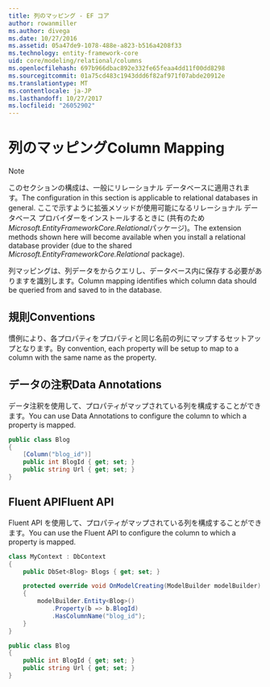 ```yaml
---
title: 列のマッピング - EF コア
author: rowanmiller
ms.author: divega
ms.date: 10/27/2016
ms.assetid: 05a47de9-1078-488e-a823-b516a4208f33
ms.technology: entity-framework-core
uid: core/modeling/relational/columns
ms.openlocfilehash: 697b966dbac892e332fe65feaa4dd11f00dd8298
ms.sourcegitcommit: 01a75cd483c1943ddd6f82af971f07abde20912e
ms.translationtype: MT
ms.contentlocale: ja-JP
ms.lasthandoff: 10/27/2017
ms.locfileid: "26052902"
---
```

# <a name="column-mapping"></a><span data-ttu-id="8f35a-102">列のマッピング</span><span class="sxs-lookup"><span data-stu-id="8f35a-102">Column Mapping</span></span>

> [!NOTE]  
> <span data-ttu-id="8f35a-103">このセクションの構成は、一般にリレーショナル データベースに適用されます。</span><span class="sxs-lookup"><span data-stu-id="8f35a-103">The configuration in this section is applicable to relational databases in general.</span></span> <span data-ttu-id="8f35a-104">ここで示すように拡張メソッドが使用可能になるリレーショナル データベース プロバイダーをインストールするときに (共有のため*Microsoft.EntityFrameworkCore.Relational*パッケージ)。</span><span class="sxs-lookup"><span data-stu-id="8f35a-104">The extension methods shown here will become available when you install a relational database provider (due to the shared *Microsoft.EntityFrameworkCore.Relational* package).</span></span>

<span data-ttu-id="8f35a-105">列マッピングは、列データをからクエリし、データベース内に保存する必要がありますを識別します。</span><span class="sxs-lookup"><span data-stu-id="8f35a-105">Column mapping identifies which column data should be queried from and saved to in the database.</span></span>

## <a name="conventions"></a><span data-ttu-id="8f35a-106">規則</span><span class="sxs-lookup"><span data-stu-id="8f35a-106">Conventions</span></span>

<span data-ttu-id="8f35a-107">慣例により、各プロパティをプロパティと同じ名前の列にマップするセットアップとなります。</span><span class="sxs-lookup"><span data-stu-id="8f35a-107">By convention, each property will be setup to map to a column with the same name as the property.</span></span>

## <a name="data-annotations"></a><span data-ttu-id="8f35a-108">データの注釈</span><span class="sxs-lookup"><span data-stu-id="8f35a-108">Data Annotations</span></span>

<span data-ttu-id="8f35a-109">データ注釈を使用して、プロパティがマップされている列を構成することができます。</span><span class="sxs-lookup"><span data-stu-id="8f35a-109">You can use Data Annotations to configure the column to which a property is mapped.</span></span>

<!-- [!code-csharp[Main](samples/core/relational/Modeling/DataAnnotations/Samples/Relational/Column.cs?highlight=3)] -->
``` csharp
public class Blog
{
    [Column("blog_id")]
    public int BlogId { get; set; }
    public string Url { get; set; }
}
```

## <a name="fluent-api"></a><span data-ttu-id="8f35a-110">Fluent API</span><span class="sxs-lookup"><span data-stu-id="8f35a-110">Fluent API</span></span>

<span data-ttu-id="8f35a-111">Fluent API を使用して、プロパティがマップされている列を構成することができます。</span><span class="sxs-lookup"><span data-stu-id="8f35a-111">You can use the Fluent API to configure the column to which a property is mapped.</span></span>

<!-- [!code-csharp[Main](samples/core/relational/Modeling/FluentAPI/Samples/Relational/Column.cs?highlight=7,8,9)] -->
``` csharp
class MyContext : DbContext
{
    public DbSet<Blog> Blogs { get; set; }

    protected override void OnModelCreating(ModelBuilder modelBuilder)
    {
        modelBuilder.Entity<Blog>()
            .Property(b => b.BlogId)
            .HasColumnName("blog_id");
    }
}

public class Blog
{
    public int BlogId { get; set; }
    public string Url { get; set; }
}
```
